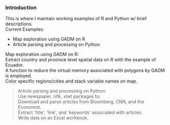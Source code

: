 ### Introduction  
This is where I maintain working examples of R and Python w/ brief descriptions.  
Current Examples:
+ Map exploration using GADM on R
+ Article parsing and processing on Python

Map exploration using GADM on R:  
Extract country and province level spatial data on R with the example of Ecuador.   
A function to reduce the virtual memory associated with polygons by GADM is employed.  
Color specific regions/cities and stack variable names on map.  
  
> Article parsing and processing on Python:    
Use newspaper, nltk, xlwt packages to;    
Download and parse articles from Bloomberg, CNN, and the Economist.    
Extract 'title', 'link', and 'keywords' associated with articles.  
Write data on an Excel workbook. 
